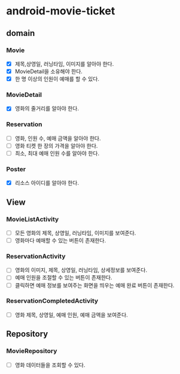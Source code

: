 # android-movie-ticket

## domain

### Movie
- [x] 제목,상영일, 러닝타임, 이미지를 알아야 한다.
- [x] MovieDetail을 소유해야 한다.
- [x] 한 명 이상의 인원이 예매를 할 수 있다.

### MovieDetail
- [x] 영화의 줄거리를 알아야 한다.

### Reservation
- [ ] 영화, 인원 수, 예매 금액을 알아야 한다.
- [ ] 영화 티켓 한 장의 가격을 알아야 한다.
- [ ] 최소, 최대 예매 인원 수를 알아야 한다.

### Poster
- [x] 리소스 아이디를 알아야 한다.

## View

### MovieListActivity
- [ ] 모든 영화의 제목, 상영일, 러닝타임, 이미지를 보여준다.
- [ ] 영화마다 예매할 수 있는 버튼이 존재한다.

### ReservationActivity
- [ ] 영화의 이미지, 제목, 상영일, 러닝타임, 상세정보를 보여준다.
- [ ] 예매 인원을 조절할 수 있는 버튼이 존재한다.
- [ ] 클릭하면 예매 정보를 보여주는 화면을 띄우는 예매 완료 버튼이 존재한다.

### ReservationCompletedActivity
- [ ] 영화 제목, 상영일, 예매 인원, 예매 금액을 보여준다.

## Repository

### MovieRepository
- [ ] 영화 데이터들을 조회할 수 있다.
